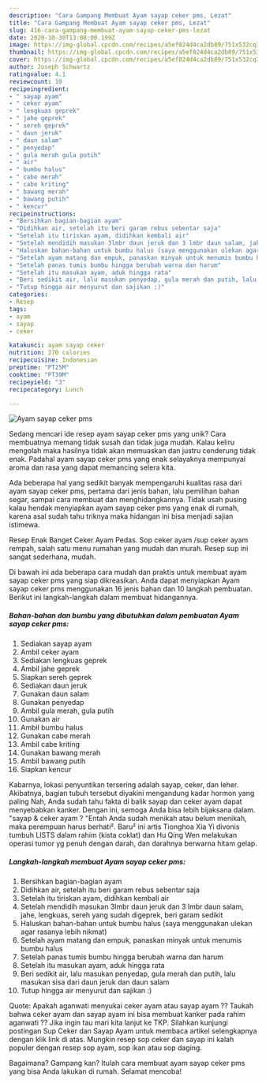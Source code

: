 ```yaml
---
description: "Cara Gampang Membuat Ayam sayap ceker pms, Lezat"
title: "Cara Gampang Membuat Ayam sayap ceker pms, Lezat"
slug: 416-cara-gampang-membuat-ayam-sayap-ceker-pms-lezat
date: 2020-10-30T13:08:00.199Z
image: https://img-global.cpcdn.com/recipes/a5ef024d4ca2db89/751x532cq70/ayam-sayap-ceker-pms-foto-resep-utama.jpg
thumbnail: https://img-global.cpcdn.com/recipes/a5ef024d4ca2db89/751x532cq70/ayam-sayap-ceker-pms-foto-resep-utama.jpg
cover: https://img-global.cpcdn.com/recipes/a5ef024d4ca2db89/751x532cq70/ayam-sayap-ceker-pms-foto-resep-utama.jpg
author: Joseph Schwartz
ratingvalue: 4.1
reviewcount: 10
recipeingredient:
- " sayap ayam"
- " ceker ayam"
- " lengkuas geprek"
- " jahe geprek"
- " sereh geprek"
- " daun jeruk"
- " daun salam"
- " penyedap"
- " gula merah gula putih"
- " air"
- " bumbu halus"
- " cabe merah"
- " cabe kriting"
- " bawang merah"
- " bawang putih"
- " kencur"
recipeinstructions:
- "Bersihkan bagian-bagian ayam"
- "Didihkan air, setelah itu beri garam rebus sebentar saja"
- "Setelah itu tiriskan ayam, didihkan kembali air"
- "Setelah mendidih masukan 3lmbr daun jeruk dan 3 lmbr daun salam, jahe, lengkuas, sereh yang sudah digeprek, beri garam sedikit"
- "Haluskan bahan-bahan untuk bumbu halus (saya menggunakan ulekan agar rasanya lebih nikmat)"
- "Setelah ayam matang dan empuk, panaskan minyak untuk menumis bumbu halus"
- "Setelah panas tumis bumbu hingga berubah warna dan harum"
- "Setelah itu masukan ayam, aduk hingga rata"
- "Beri sedikit air, lalu masukan penyedap, gula merah dan putih, lalu masukan sisa dari daun jeruk dan daun salam"
- "Tutup hingga air menyurut dan sajikan :)"
categories:
- Resep
tags:
- ayam
- sayap
- ceker

katakunci: ayam sayap ceker 
nutrition: 270 calories
recipecuisine: Indonesian
preptime: "PT25M"
cooktime: "PT39M"
recipeyield: "3"
recipecategory: Lunch

---
```



![Ayam sayap ceker pms](https://img-global.cpcdn.com/recipes/a5ef024d4ca2db89/751x532cq70/ayam-sayap-ceker-pms-foto-resep-utama.jpg)

Sedang mencari ide resep ayam sayap ceker pms yang unik? Cara membuatnya memang tidak susah dan tidak juga mudah. Kalau keliru mengolah maka hasilnya tidak akan memuaskan dan justru cenderung tidak enak. Padahal ayam sayap ceker pms yang enak selayaknya mempunyai aroma dan rasa yang dapat memancing selera kita.

Ada beberapa hal yang sedikit banyak mempengaruhi kualitas rasa dari ayam sayap ceker pms, pertama dari jenis bahan, lalu pemilihan bahan segar, sampai cara membuat dan menghidangkannya. Tidak usah pusing kalau hendak menyiapkan ayam sayap ceker pms yang enak di rumah, karena asal sudah tahu triknya maka hidangan ini bisa menjadi sajian istimewa.

Resep Enak Banget Ceker Ayam Pedas. Sop ceker ayam /sup ceker ayam rempah, salah satu menu rumahan yang mudah dan murah. Resep sup ini sangat sederhana, mudah.


Di bawah ini ada beberapa cara mudah dan praktis untuk membuat ayam sayap ceker pms yang siap dikreasikan. Anda dapat menyiapkan Ayam sayap ceker pms menggunakan 16 jenis bahan dan 10 langkah pembuatan. Berikut ini langkah-langkah dalam membuat hidangannya.

<!--inarticleads1-->

##### Bahan-bahan dan bumbu yang dibutuhkan dalam pembuatan Ayam sayap ceker pms:

1. Sediakan  sayap ayam
1. Ambil  ceker ayam
1. Sediakan  lengkuas geprek
1. Ambil  jahe geprek
1. Siapkan  sereh geprek
1. Sediakan  daun jeruk
1. Gunakan  daun salam
1. Gunakan  penyedap
1. Ambil  gula merah, gula putih
1. Gunakan  air
1. Ambil  bumbu halus
1. Gunakan  cabe merah
1. Ambil  cabe kriting
1. Gunakan  bawang merah
1. Ambil  bawang putih
1. Siapkan  kencur


Kabarnya, lokasi penyuntikan tersering adalah sayap, ceker, dan leher. Akibatnya, bagian tubuh tersebut diyakini mengandung kadar hormon yang paling Nah, Anda sudah tahu fakta di balik sayap dan ceker ayam dapat menyebabkan kanker. Dengan ini, semoga Anda bisa lebih bijaksana dalam. &#34;sayap &amp; ceker ayam ? &#34;Entah Anda sudah menikah atau belum menikah, maka perempuan harus berhati². Baru² ini artis Tionghoa Xia Yi divonis tumbuh LISTS dalam rahim (kista coklat) dan Hu Qing Wen melakukan operasi tumor yg penuh dengan darah, dan darahnya berwarna hitam gelap. 

<!--inarticleads2-->

##### Langkah-langkah membuat Ayam sayap ceker pms:

1. Bersihkan bagian-bagian ayam
1. Didihkan air, setelah itu beri garam rebus sebentar saja
1. Setelah itu tiriskan ayam, didihkan kembali air
1. Setelah mendidih masukan 3lmbr daun jeruk dan 3 lmbr daun salam, jahe, lengkuas, sereh yang sudah digeprek, beri garam sedikit
1. Haluskan bahan-bahan untuk bumbu halus (saya menggunakan ulekan agar rasanya lebih nikmat)
1. Setelah ayam matang dan empuk, panaskan minyak untuk menumis bumbu halus
1. Setelah panas tumis bumbu hingga berubah warna dan harum
1. Setelah itu masukan ayam, aduk hingga rata
1. Beri sedikit air, lalu masukan penyedap, gula merah dan putih, lalu masukan sisa dari daun jeruk dan daun salam
1. Tutup hingga air menyurut dan sajikan :)


Quote: Apakah aganwati menyukai ceker ayam atau sayap ayam ?? Taukah bahwa ceker ayam dan sayap ayam ini bisa membuat kanker pada rahim aganwati ?? Jika ingin tau mari kita lanjut ke TKP. Silahkan kunjungi postingan Sup Ceker dan Sayap Ayam untuk membaca artikel selengkapnya dengan klik link di atas. Mungkin resep sop ceker dan sayap ini kalah populer dengan resep sop ayam, sop ikan atau sop daging. 

Bagaimana? Gampang kan? Itulah cara membuat ayam sayap ceker pms yang bisa Anda lakukan di rumah. Selamat mencoba!
